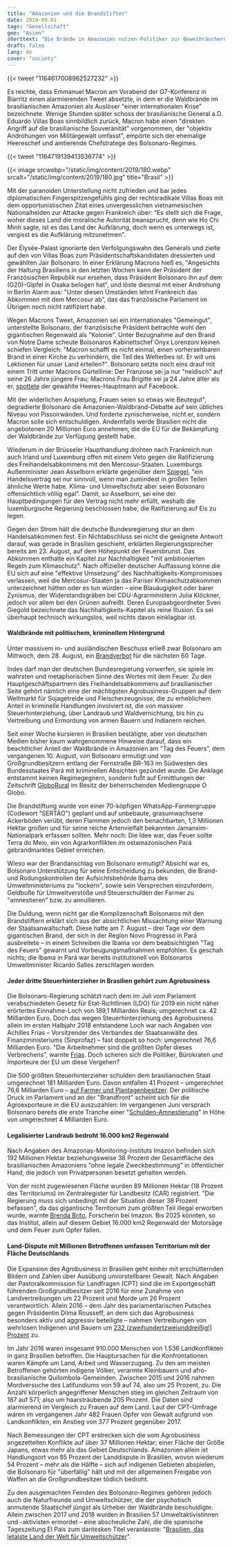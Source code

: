 ```yaml
---
title: "Amazonien und die Brandstifter"
date: 2019-09-01
tags: "Gesellschaft"
geo: "Asien"
shorttext: "Die Brände in Amazonien nutzen Politiker zur Beweihräucherung während skrupellose Geschäftemacher die Ursachen und Profiteure sind."
draft: false
lang: de
cover: "society"
---
```


{{< tweet "1164617008962527232" >}}

Es reichte, dass Emmanuel Macron am Vorabend der G7-Konferenz in Biarritz einen alarmierenden Tweet absetzte, in dem er die Waldbrände im brasilianischen Amazonien als Auslöser "einer internationalen Krise” bezeichnete. Wenige Stunden später schoss der brasilianische General a.D. Eduardo Villas Boas sinnbildlich zurück, Macron habe einen "direkten Angriff auf die brasilianische Souveränität” vorgenommen, der "objektiv Androhungen von Militärgewalt umfasst”, empörte sich der ehemalige Heereschef und amtierende Chefstratege des Bolsonaro-Regimes.

{{< tweet "1164719139413536774" >}}

{{< image srcwebp="/static/img/content/2019/180.webp" srcalt="/static/img/content/2019/180.jpg" title="Brasil" >}}

Mit der paranoiden Unterstellung nicht zufrieden und bar jedes diplomatischen Fingerspitzengefühls ging der rechtsradikale Villas Boas mit dem opportunistischen Zitat eines unvergesslichen vietnamesischen Nationalhelden zur Attacke gegen Frankreich über: "Es stellt sich die Frage, woher dieses Land die moralische Autorität beansprucht, denn wie Ho Chi Minh sagte, ist es das Land der Aufklärung, doch wenn es unterwegs ist, vergisst es die Aufklärung mitzunehmen".

Der Élysée-Palast ignorierte den Verfolgungswahn des Generals und zielte auf den von Villas Boas zum Präsidentschaftskandidaten dressierten und gewählten Jair Bolsonaro. In einer Erklärung Macrons hieß es, "Angesichts der Haltung Brasiliens in den letzten Wochen kann der Präsident der Französischen Republik nur ersehen, dass Präsident Bolsonaro ihn auf dem (G20)-Gipfel in Osaka belogen hat”, und löste diesmal mit einer Androhung in Berlin Alarm aus: "Unter diesen Umständen lehnt Frankreich das Abkommen mit dem Mercosur ab”, das das französische Parlament im Übrigen noch nicht ratifiziert habe.

Wegen Macrons Tweet, Amazonien sei ein internationales "Gemeingut", unterstellte Bolsonaro, der französische Präsident betrachte wohl den gigantischen Regenwald als "Kolonie". Unter Bezugnahme auf den Brand von Notre Dame scheute Bolsonaros Kabinettschef Onyx Lorenzoni keinen schiefen Vergleich: "Macron schafft es nicht einmal, einen vorhersehbaren Brand in einer Kirche zu verhindern, die Teil des Welterbes ist. Er will uns Lektionen für unser Land erteilen?". Bolsonaro setzte noch eins drauf mit einem Tritt unter Macrons Gürtellinie: Der Franzose sei ja nur "neidisch" auf seine 26 Jahre jüngere Frau; Macrons Frau Brigitte sei ja 24 Jahre älter als er, [spottete](https://catracalivre.com.br/cidadania/bolsonaro-faz-post-machista-comparando-sua-esposa-com-a-de-macron/ "Bolsonaro faz post machista comparando sua esposa com a de Macron") der gewählte Heeres-Hauptmann auf Facebook.

Mit der widerlichen Anspielung, Frauen seien so etwas wie Beutegut", degradierte Bolsonaro die Amazonien-Waldbrand-Debatte auf sein übliches Niveau von Pissoirwänden. Und forderte zynischerweise, nicht er, sondern Macron solle sich entschuldigen. Andernfalls werde Brasilien nicht die angebotenen 20 Millionen Euro annehmen, die die EU für die Bekämpfung der Waldbrände zur Verfügung gestellt habe.

Wiederum in der Brüsseler Haupthandlung drohten nach Frankreich nun auch Irland und Luxemburg offen mit einem Veto gegen die Ratifizierung des Freihandelsabkommens mit den Mercosur-Staaten. Luxemburgs Außenminister Jean Asselborn erklärte gegenüber dem [Spiegel](https://www.spiegel.de/forum/wirtschaft/eu-mercosur-abkommen-das-groesste-freihandelsprojekt-der-welt-droht-zu-scheitern-thread-947346-1.html "EU-Mercosur-Abkommen: Das größte Freihandelsprojekt der Welt droht zu scheitern"), "ein Handelsvertrag sei nur sinnvoll, wenn man zumindest in großen Teilen ähnliche Werte habe. Klima- und Umweltschutz aber seien Bolsonaro offensichtlich völlig egal". Damit, so Asselborn, sei eine der Hauptbedingungen für den Vertrag nicht mehr erfüllt, weshalb die luxemburgische Regierung beschlossen habe, die Ratifizierung auf Eis zu legen.

Gegen den Strom hält die deutsche Bundesregierung stur an dem Handelsabkommen fest. Ein Nichtabschluss sei nicht die geeignete Antwort darauf, was gerade in Brasilien geschieht, erklärten Regierungssprecher bereits am 23. August, auf dem Höhepunkt der Feuersbrunst. Das Abkommen enthalte ein Kapitel zur Nachhaltigkeit "mit ambitionierten Regeln zum Klimaschutz". Nach offizieller deutscher Auffassung könne die EU sich auf eine "effektive Umsetzung” des Nachhaltigkeits-Kompromisses verlassen, weil die Mercosur-Staaten ja das Pariser Klimaschutzabkommen unterzeichnet hätten oder es tun würden – eine Blauäugigkeit oder barer Zynismus, der Widerstandsgräben bei CDU-Agrarministerin Julia Klöckner, jedoch vor allem bei den Grünen aufreißt. Deren Europaabgeordneter Sven Giegold bezeichnete das Nachhaltigkeits-Kapitel als reine Illusion. Es sei überhaupt technisch wirkungslos, weil nichts davon einklagbar ist.

#### Waldbrände mit politischem, kriminellem Hintergrund

Unter massivem in- und ausländischen Beschuss erließ zwar Bolsonaro am Mittwoch, dem 28. August, ein [Brandverbot](https://catracalivre.com.br/cidadania/bolsonaro-assina-decreto-que-proibe-queimadas-no-pais-por-60-dias/ "Bolsonaro assina decreto que proíbe queimadas no país por 60 dias") für die nächsten 60 Tage.

Indes darf man der deutschen Bundesregierung vorwerfen, sie spiele im wahrsten und metaphorischen Sinne des Wortes mit dem Feuer. Zu den Hauptgeschäftspartnern des Freihandelsabkommens auf brasilianischer Seite gehört nämlich eine der mächtigsten Agrobusiness-Gruppen auf dem Weltmarkt für Sojagetreide und Fleischerzeugnisse, die zu erheblichem Anteil in kriminelle Handlungen involviert ist, die von massiver Steuerhinterziehung, über Landraub und Waldvernichtung, bis hin zu Vertreibung und Ermordung von armen Bauern und Indianern reichen.

Seit einer Woche kursieren in Brasilien bestätigte, aber von deutschen Medien bisher kaum wahrgenommene Hinweise darauf, dass ein beachtlicher Anteil der Waldbrände in Amazonien am "Tag des Feuers”, dem vergangenen 10. August, von Bolsonaro ermutigt und von Großgrundbesitzern entlang der Fernstraße BR-163 im Südwesten des Bundesstaates Pará mit kriminellen Absichten gezündet wurde. Die Anklage entstammt keinen Regimegegnern, sondern fußt auf Ermittlungen der Zeitschrift [GloboRural](https://revistagloborural.globo.com/Noticias/Sustentabilidade/noticia/2019/08/grupo-no-whatsapp-contratou-motoqueiros-e-motosserras-para-desmatar-e-incendiar-floresta.html "Grupo no WhatsApp contratou motoqueiros e motosserras para desmatar e incendiar a floresta") im Besitz der beherrschenden Mediengruppe O Globo.

Die Brandstiftung wurde von einer 70-köpfigen WhatsApp-Farmergruppe (Codewort "SERTÃO") geplant und auf unbebaute, grasumwachsene Ackerböden verübt, deren Flammen jedoch den benachbarten, 1,3 Millionen Hektar großen und für seine reiche Artenvielfalt bekannten Jamanxim-Nationalpark erfassen sollten. Mehr noch: Die Idee war, das Feuer sollte Terra do Meio, ein von Agrarkonflikten im ostamazonischen Pará gebrandmarktes Gebiet erreichen.

Wieso war der Brandanschlag von Bolsonaro ermutigt? Absicht war es, Bolsonaro Unterstützung für seine Entscheidung zu bekunden, die Brand- und Rodungskontrollen der Aufsichtsbehörde Ibama des Umweltministeriums zu "lockern", sowie sein Versprechen einzufordern, Geldbuße für Umweltverstöße und Steuerschulden der Farmer zu "amnestieren" bzw. zu annullieren.

Die Duldung, wenn nicht gar die Komplizenschaft Bolsonaros mit den Brandstiftern erklärt sich aus der absichtlichen Missachtung einer Warnung der Staatsanwaltschaft. Diese hatte am 7. August – drei Tage vor dem gigantischen Brand, der sich in der Region Novo Progresso in Pará ausbreitete – in einem Schreiben die Ibama vor dem beabsichtigten "Tag des Feuers" gewarnt und Vorbeugungsmaßnahmen empfohlen. Es geschah nichts; die Ibama in Pará war bereits institutionell von Bolsonaros Umweltminister Ricardo Salles zerschlagen worden.

#### Jeder dritte Steuerhinterzieher in Brasilien gehört zum Agrobusiness

Die Bolsonaro-Regierung schätzt nach dem im Juli vom Parlament verabschiedeten Gesetz für Etat-Richtlinien (LDO) für 2019 ein nicht näher erörtertes Einnahme-Loch von 189,1 Milliarden Reais; umgerechnet ca. 42 Milliarden Euro. Doch das wegen Steuerhinterziehung des Agrobusiness allein im ersten Halbjahr 2018 entstandene Loch war nach Angaben von Achilles Frias – Vorsitzender des Verbandes der Staatsanwälte des Finanzministeriums (Sinprofaz) – fast doppelt so hoch: umgerechnet 76,6 Milliarden Euro. "Die Arbeitnehmer sind die größten Opfer dieses Verbrechens”, warnte [Frias](https://congressoemfoco.uol.com.br/economia/brasil-deixou-de-arrecadar-mais-de-r-345-bilhoes-por-sonegacao-em-2018/ "Brasil deixou de arrecadar mais de R$ 345 bilhões por sonegação em 2018"). Doch scheren sich die Politiker, Bürokraten und Importeure der EU um diese Vergehen?

Die 500 größten Steuerhinterzieher schulden dem brasilianischen Staat umgerechnet 181 Milliarden Euro. Davon entfallen 41 Prozent – umgerechnet 76,6 Milliarden Euro – [auf Farmer und Plantagenbesitzer](https://deolhonosruralistas.com.br/2019/06/23/a-cada-tres-empresas-que-devem-ao-fisco-uma-pertence-ao-agronegocio/ "A cada três empresas que devem ao fisco, uma pertence ao agronegócio"). Der politische Druck im Parlament und an der "Brandfront" scheint sich für die Agroexporteure in die EU auszuzahlen: Im vergangenen Juni versprach Bolsonaro bereits die erste Tranche einer "[Schulden-Amnestierung](https://economia.uol.com.br/noticias/estadao-conteudo/2019/06/18/ruralistas-podem-obter-anistia-de-divida-de-r-17-bilhoes.htm "Ruralistas podem obter anistia de dívida de R$ 17 bilhões...")" in Höhe von umgerechnet 4 Milliarden Euro.

#### Legalisierter Landraub bedroht 16.000 km2 Regenwald

Nach Angaben des Amazonas-Monitoring-Instituts Imazon befinden sich 192 Millionen Hektar beziehungsweise 38 Prozent der Gesamtfläche des brasilianischen Amazoniens "ohne legale Zweckbestimmung" in öffentlicher Hand, die jedoch von Privatpersonen besetzt gehalten werden.

Von der nicht zugewiesenen Fläche wurden 89 Millionen Hektar (18 Prozent des Territoriums) im Zentralregister für Landbesitz (CAR) registriert. "Die Regierung muss sich unbedingt mit der Situation dieser 38 Prozent befassen", da das gigantische Territorium zum größten Teil illegal erworben wurde, warnte [Brenda Brito](https://revistagloborural.globo.com/Noticias/Sustentabilidade/noticia/2018/09/nova-economia-da-amazonia.html "A nova economia da Amazônia"), Forscherin bei Imazon. Bis 2025 könnten, so das Institut, allein auf diesem Gebiet 16.000 km2 Regenwald der Motorsäge und dem Feuer zum Opfer fallen.

#### Land-Dispute mit Millionen Betroffenen umfassen Territorium mit der Fläche Deutschlands

Die Expansion des Agrobusiness in Brasilien geht einher mit erschütternden Bildern und Zahlen über Ausübung unvorstellbarer Gewalt. Nach Angaben der Pastoralkommission für Landfragen (CPT) sind die im Exportgeschäft führenden Großgrundbesitzer seit 2016 für eine Zunahme von Landvertreibungen um 22 Prozent und Morde um 26 Prozent verantwortlich. Allein 2016 – dem Jahr des parlamentarischen Putsches gegen Präsidentin Dilma Rousseff, an dem sich das Agrobusiness besonders aktiv und aggressiv beteiligte – nahmen Vertreibungen von wehrlosen Indigenen und Bauern um [232 (zweihundertzweiunddreißig!) Prozent](https://deolhonosruralistas.com.br/2017/04/19/2016-tem-aumento-de-232-na-expulsao-de-familias-campo/ "2016 tem aumento de 232% na expulsão de famílias do campo") zu.

Im Jahr 2016 waren insgesamt 910.000 Menschen von 1.536 Landkonflikten in ganz Brasilien betroffen. Die Hauptursachen für die Konfrontationen waren Kämpfe um Land, Arbeit und Wasserzugang. Zu den am meisten Betroffenen gehörten indigene Völker, verarmte Kleinbauern und afro-brasilianische Quilombola-Gemeinden. Zwischen 2015 und 2016 nahmen Mordversuche des Latifundiums von 59 auf 74, also um 25 Prozent, zu. Die Anzahl körperlich angegriffener Menschen stieg im gleichen Zeitraum von 187 auf 571; also um haarsträubende 205 Prozent. Die Daten sind alarmierend im Vergleich zu Frauen auf dem Land. Laut der CPT-Umfrage waren im vergangenen Jahr 482 Frauen Opfer von Gewalt aufgrund von Landkonflikten, ein Anstieg von 377 Prozent gegenüber 2017.

Nach Bemessungen der CPT erstrecken sich die vom Agrobusiness angezettelten Konflikte auf über 37 Millionen Hektar; einer Fläche der Größe Japans, etwas mehr als das Gebiet Deutschlands. Amazonien allein ist Handlungsort von 85 Prozent der Landdispute in Brasilien, wovon wiederum 54 Prozent – mehr als die Hälfte – sich auf indigenen Gebieten abspielen, die Bolsonaro für "überfällig” hält und mit der allgemeinen Freigabe von Waffen an die Großgrundbesitzer tödlich bedroht.

Zu den ausgemachten Feinden des Bolsonaro-Regimes gehören jedoch auch die Naturfreunde und Umweltschützer, die der psychotisch anmutende Staatschef jüngst als Urheber der Waldbrände beschuldigte. Allein zwischen 2017 und 2018 wurden in Brasilien 57 Umweltaktivistinnen und -aktivisten ermordet – eine abscheuliche Zahl, die die spanische Tageszeitung El País zum dantesken Titel veranlasste: "[Brasilien, das letalste Land der Welt für Umweltschützer](https://brasil.elpais.com/brasil/2018/07/23/internacional/1532363870_921380.html "Brasil, o país mais letal para defensores da terra e do meio ambiente")".
